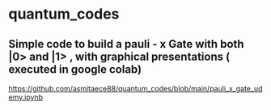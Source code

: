 # quantum_codes
## Simple code to build a pauli - x Gate with both |0> and |1> , with graphical presentations (  executed in google colab)
https://github.com/asmitaece88/quantum_codes/blob/main/pauli_x_gate_udemy.ipynb
